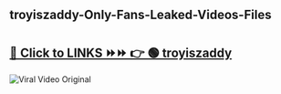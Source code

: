 
 ## troyiszaddy-Only-Fans-Leaked-Videos-Files

# <h2><a href="https://mediaupload.pro?troyiszaddy">🔗 Click to LINKS ⏩⏩ 👉 🟢 troyiszaddy </a></h2>

<a href="https://mediaupload.pro?troyiszaddy" rel="nofollow" data-target="animated-image.originalLink"><img src="https://i.ibb.co.com/xMMVF88/686577567.gif" alt="Viral Video Original" style="max-width: 100%; display: inline-block;" data-target="animated-image.originalImage"></a>